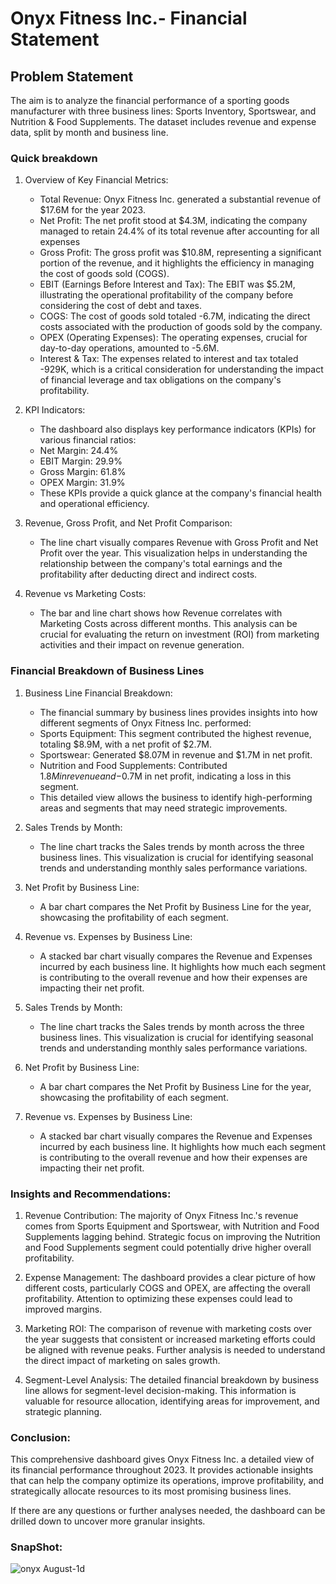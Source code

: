 # Onyx Fitness Inc.- Financial Statement

## Problem Statement
The aim is to analyze the financial performance of a sporting goods manufacturer with three business lines: Sports Inventory, Sportswear, and Nutrition & Food Supplements. The dataset includes revenue and expense data, split by month and business line.

### Quick breakdown

1. Overview of Key Financial Metrics:
	- Total Revenue: Onyx Fitness Inc. generated a substantial revenue of $17.6M for the year 2023. 
	- Net Profit: The net profit stood at $4.3M, indicating the company managed to retain 24.4% of its total revenue after accounting for all expenses
	- Gross Profit: The gross profit was $10.8M, representing a significant portion of the revenue, and it highlights the efficiency in managing the cost of goods sold (COGS). 
	- EBIT (Earnings Before Interest and Tax): The EBIT was $5.2M, illustrating the operational profitability of the company before considering the cost of debt and taxes.
	- COGS: The cost of goods sold totaled -6.7M, indicating the direct costs associated with the production of goods sold by the company.
	- OPEX (Operating Expenses): The operating expenses, crucial for day-to-day operations, amounted to -5.6M.
	- Interest & Tax: The expenses related to interest and tax totaled -929K, which is a critical consideration for understanding the impact of financial leverage and tax obligations on the company's profitability.

2. KPI Indicators:
 	- The dashboard also displays key performance indicators (KPIs) for various financial ratios:
 	- Net Margin: 24.4%
 	- EBIT Margin: 29.9%
 	- Gross Margin: 61.8%
 	- OPEX Margin: 31.9%
 	- These KPIs provide a quick glance at the company's financial health and operational efficiency.

3. Revenue, Gross Profit, and Net Profit Comparison:
	- The line chart visually compares Revenue with Gross Profit and Net Profit over the year. This visualization helps in understanding the relationship between the company's total earnings and the profitability after deducting direct and indirect costs.

4. Revenue vs Marketing Costs:
	- The bar and line chart shows how Revenue correlates with Marketing Costs across different months. This analysis can be crucial for evaluating the return on investment (ROI) from marketing activities and their impact on revenue generation.


### Financial Breakdown of Business Lines

1. Business Line Financial Breakdown:
	- The financial summary by business lines provides insights into how different segments of Onyx Fitness Inc. performed:
	- Sports Equipment: This segment contributed the highest revenue, totaling $8.9M, with a net profit of $2.7M.
	- Sportswear: Generated $8.07M in revenue and $1.7M in net profit.
	- Nutrition and Food Supplements: Contributed $1.8M in revenue and -$0.7M in net profit, indicating a loss in this segment.
	- This detailed view allows the business to identify high-performing areas and segments that may need strategic improvements.

2. Sales Trends by Month:
	- The line chart tracks the Sales trends by month across the three business lines. This visualization is crucial for identifying seasonal trends and understanding monthly sales performance variations.

3. Net Profit by Business Line:
	- A bar chart compares the Net Profit by Business Line for the year, showcasing the profitability of each segment.

4. Revenue vs. Expenses by Business Line:
	- A stacked bar chart visually compares the Revenue and Expenses incurred by each business line. It highlights how much each segment is contributing to the overall revenue and how their expenses are impacting their net profit.

2. Sales Trends by Month:
	- The line chart tracks the Sales trends by month across the three business lines. This visualization is crucial for identifying seasonal trends and understanding monthly sales performance variations.

3. Net Profit by Business Line:
	- A bar chart compares the Net Profit by Business Line for the year, showcasing the profitability of each segment.

4. Revenue vs. Expenses by Business Line:
   - A stacked bar chart visually compares the Revenue and Expenses incurred by each business line. It highlights how much each segment is contributing to the overall revenue and how their expenses are impacting their net profit.


### Insights and Recommendations:

1. Revenue Contribution: The majority of Onyx Fitness Inc.'s revenue comes from Sports Equipment and Sportswear, with Nutrition and Food Supplements lagging behind. Strategic focus on improving the Nutrition and Food Supplements segment could potentially drive higher overall profitability.

2. Expense Management: The dashboard provides a clear picture of how different costs, particularly COGS and OPEX, are affecting the overall profitability. Attention to optimizing these expenses could lead to improved margins.

3. Marketing ROI: The comparison of revenue with marketing costs over the year suggests that consistent or increased marketing efforts could be aligned with revenue peaks. Further analysis is needed to understand the direct impact of marketing on sales growth.

4. Segment-Level Analysis: The detailed financial breakdown by business line allows for segment-level decision-making. This information is valuable for resource allocation, identifying areas for improvement, and strategic planning.


### Conclusion:

This comprehensive dashboard gives Onyx Fitness Inc. a detailed view of its financial performance throughout 2023. It provides actionable insights that can help the company optimize its operations, improve profitability, and strategically allocate resources to its most promising business lines.

If there are any questions or further analyses needed, the dashboard can be drilled down to uncover more granular insights.


### SnapShot:

![onyx August-1d](https://github.com/user-attachments/assets/60bf0dbc-7d40-4678-97c9-6d9d20f9eb8e)
